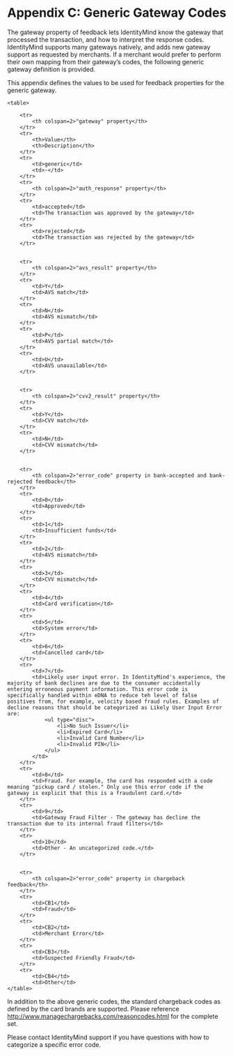 # Appendix C: Generic Gateway Codes

The gateway property of feedback lets IdentityMind know the gateway that processed the transaction, and how to interpret the response codes. IdentityMind supports many gateways natively, and adds new gateway support as requested by merchants. If a merchant would prefer to perform their own mapping from their gateway’s codes, the following generic gateway definition is provided. 

This appendix defines the values to be used for feedback properties for the generic gateway.

	<table>

		<tr>
			<th colspan=2>"gateway" property</th>
		</tr>
		<tr>
			<th>Value</th>
			<th>Description</th>
		</tr>
		<tr>
			<td>generic</td>
			<td>-</td>
		</tr>
		<tr>
			<th colspan=2>"auth_response" property</th>
		</tr>
		<tr>
			<td>accepted</td>
			<td>The transaction was approved by the gateway</td>
		</tr>
		<tr>
			<td>rejected</td>
			<td>The transaction was rejected by the gateway</td>
		</tr>


		<tr>
			<th colspan=2>"avs_result" property</th>
		</tr>
		<tr>
			<td>Y</td>
			<td>AVS match</td>
		</tr>
		<tr>
			<td>N</td>
			<td>AVS mismatch</td>
		</tr>
		<tr>
			<td>P</td>
			<td>AVS partial match</td>
		</tr>
		<tr>
			<td>U</td>
			<td>AVS unavailable</td>
		</tr>


		<tr>
			<th colspan=2>"cvv2_result" property</th>
		</tr>
		<tr>
			<td>Y</td>
			<td>CVV match</td>
		</tr>
		<tr>
			<td>N</td>
			<td>CVV mismatch</td>
		</tr>


		<tr>
			<th colspan=2>"error_code" property in bank-accepted and bank-rejected feedback</th>
		</tr>
		<tr>
			<td>0</td>
			<td>Approved</td>
		</tr>
		<tr>
			<td>1</td>
			<td>Insufficient funds</td>
		</tr>
		<tr>
			<td>2</td>
			<td>AVS mismatch</td>
		</tr>
		<tr>
			<td>3</td>
			<td>CVV mismatch</td>
		</tr>
		<tr>
			<td>4</td>
			<td>Card verification</td>
		</tr>
		<tr>
			<td>5</td>
			<td>System error</td>
		</tr>
		<tr>
			<td>6</td>
			<td>Cancelled card</td>
		</tr>
		<tr>
			<td>7</td>
			<td>Likely user input error. In IdentityMind's experience, the majority of bank declines are due to the consumer accidentally entering erroneous payment information. This error code is specifically handled within eDNA to reduce teh level of false positives from, for example, velocity based fraud rules. Examples of decline reasons that should be categorized as Likely User Input Error are:
				<ul type="disc">
					<li>No Such Issuer</li>
					<li>Expired Card</li>
					<li>Invalid Card Number</li>
					<li>Invalid PIN</li>
				</ul>
			</td>
		</tr>
		<tr>
			<td>8</td>
			<td>Fraud. For example, the card has responded with a code meaning "pickup card / stolen." Only use this error code if the gateway is explicit that this is a fraudulent card.</td>
		</tr>
		<tr>
			<td>9</td>
			<td>Gateway Fraud Filter - The gateway has decline the transaction due to its internal fraud filters</td>
		</tr>
		<tr>
			<td>10</td>
			<td>Other - An uncategorized code.</td>
		</tr>


		<tr>
			<th colspan=2>"error_code" property in chargeback feedback</th>
		</tr>
		<tr>
			<td>CB1</td>
			<td>Fraud</td>
		</tr>
		<tr>
			<td>CB2</td>
			<td>Merchant Error</td>
		</tr>
		<tr>
			<td>CB3</td>
			<td>Suspected Friendly Fraud</td>
		</tr>
		<tr>
			<td>CB4</td>
			<td>Other</td>
	</table>

In addition to the above generic codes, the standard chargeback codes as defined by the card brands are supported. Please reference http://www.managechargebacks.com/reasoncodes.html for the complete set.

Please contact IdentityMind support if you have questions with how to categorize a specific error code.